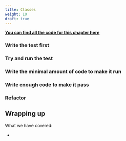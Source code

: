 ```yaml
---
title: Classes
weight: 10
draft: true
---
```


**[You can find all the code for this chapter here](https://github.com/pmareke/learn-python-with-tests/tree/main/examples/classes)**

### Write the test first

### Try and run the test

### Write the minimal amount of code to make it run

### Write enough code to make it pass

### Refactor

## Wrapping up

What we have covered:

- 
